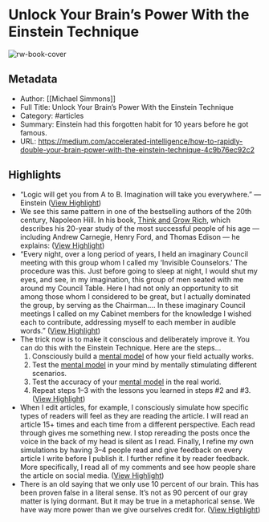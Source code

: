 # Unlock Your Brain’s Power With the Einstein Technique

![rw-book-cover](https://miro.medium.com/max/1200/0*t6TJcpJB7v26ELLA)

## Metadata
- Author: [[Michael Simmons]]
- Full Title: Unlock Your Brain’s Power With the Einstein Technique
- Category: #articles
- Summary: Einstein had this forgotten habit for 10 years before he got famous.
- URL: https://medium.com/accelerated-intelligence/how-to-rapidly-double-your-brain-power-with-the-einstein-technique-4c9b76ec92c2

## Highlights
- “Logic will get you from A to B. Imagination will take you everywhere.” — Einstein ([View Highlight](https://read.readwise.io/read/01h7wfvd8qfgwmvsc0mprrgsf9))
- We see this same pattern in one of the bestselling authors of the 20th century, Napoleon Hill. In his book, [Think and Grow Rich](https://amzn.to/2JeFiej), which describes his 20-year study of the most successful people of his age — including Andrew Carnegie, Henry Ford, and Thomas Edison — he explains: ([View Highlight](https://read.readwise.io/read/01h7wgcgq4yv0gdxr54eff1gzk))
- “Every night, over a long period of years, I held an imaginary Council meeting with this group whom I called my ‘Invisible Counselors.’ The procedure was this. Just before going to sleep at night, I would shut my eyes, and see, in my imagination, this group of men seated with me around my Council Table. Here I had not only an opportunity to sit among those whom I considered to be great, but I actually dominated the group, by serving as the Chairman…. In these imaginary Council meetings I called on my Cabinet members for the knowledge I wished each to contribute, addressing myself to each member in audible words.” ([View Highlight](https://read.readwise.io/read/01h7wgc8ccq0w0zhjzrn8qbjg9))
- The trick now is to make it conscious and deliberately improve it. You can do this with the Einstein Technique. Here are the steps…
  1. Consciously build a [mental model](https://medium.com/accelerated-intelligence/this-is-exactly-how-you-should-train-yourself-to-be-smarter-infographic-86d0d42ad41c) of how your field actually works.
  2. Test the [mental model](https://medium.com/accelerated-intelligence/this-is-exactly-how-you-should-train-yourself-to-be-smarter-infographic-86d0d42ad41c) in your mind by mentally stimulating different scenarios.
  3. Test the accuracy of your [mental model](https://medium.com/accelerated-intelligence/this-is-exactly-how-you-should-train-yourself-to-be-smarter-infographic-86d0d42ad41c) in the real world.
  4. Repeat steps 1–3 with the lessons you learned in steps #2 and #3. ([View Highlight](https://read.readwise.io/read/01h7wgdd027e3jz55a4ag5y4ht))
- When I edit articles, for example, I consciously simulate how specific types of readers will feel as they are reading the article. I will read an article 15+ times and each time from a different perspective. Each read through gives me something new. I stop rereading the posts once the voice in the back of my head is silent as I read. Finally, I refine my own simulations by having 3–4 people read and give feedback on every article I write before I publish it. I further refine it by reader feedback. More specifically, I read all of my comments and see how people share the article on social media. ([View Highlight](https://read.readwise.io/read/01h7wgh977z5yqwv8hqmh6nbp6))
- There is an old saying that we only use 10 percent of our brain. This has been proven false in a literal sense. It’s not as 90 percent of our gray matter is lying dormant.
  But it may be true in a metaphorical sense. We have way more power than we give ourselves credit for. ([View Highlight](https://read.readwise.io/read/01h7wgmm9z4hpk672tr3k75xsa))
